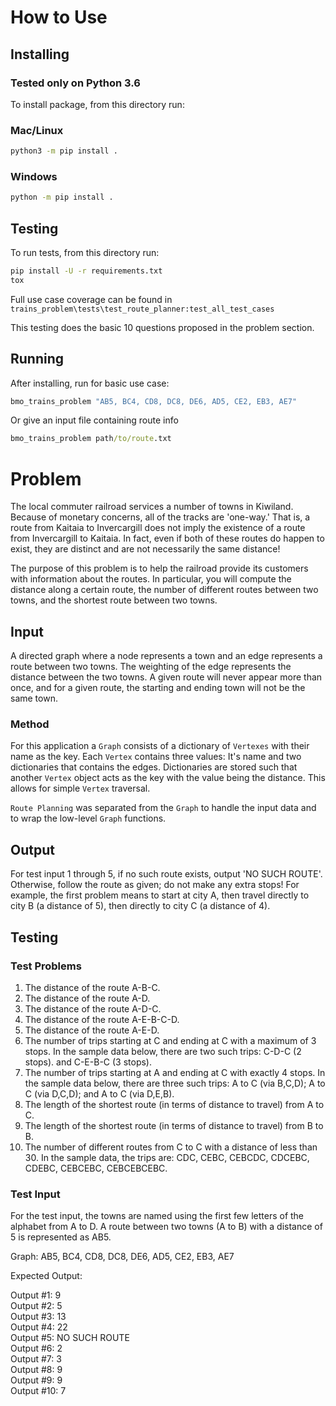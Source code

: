 # How to Use

## Installing

### Tested only on Python 3.6

To install package, from this directory run:

### Mac/Linux
```cmd
python3 -m pip install .
``` 

### Windows
```cmd
python -m pip install .
``` 

## Testing

To run tests, from this directory run:
```cmd
pip install -U -r requirements.txt
tox
``` 
Full use case coverage can be found in `trains_problem\tests\test_route_planner:test_all_test_cases`

This testing does the basic 10 questions proposed in the problem section.

## Running
After installing, run for basic use case:
```cmd
bmo_trains_problem "AB5, BC4, CD8, DC8, DE6, AD5, CE2, EB3, AE7"
```

Or give an input file containing route info
```cmd
bmo_trains_problem path/to/route.txt
```

# Problem
The local commuter railroad services a number of towns in Kiwiland.  Because of monetary concerns, all of the tracks are 'one-way.' That is, a route from Kaitaia to Invercargill does not imply the existence of a route from Invercargill to Kaitaia.  In fact, even if both of these routes do happen to exist, they are distinct and are not necessarily the same distance!

The purpose of this problem is to help the railroad provide its customers with information about the routes.  In particular, you will compute the distance along a certain route, the number of different routes between two
towns, and the shortest route between two towns.

## Input
A directed graph where a node represents a town and an edge represents a route between two towns.  The weighting of the edge represents the distance between the two towns.  A given route will never appear more than once, and for a given route, the starting and ending town will not be the same town.

### Method
For this application a `Graph` consists of a dictionary of `Vertexes` with their name as the key.  Each `Vertex` contains three values: It's name and two dictionaries that contains the edges.  Dictionaries are stored such that another `Vertex` object acts as the key with the value being the distance.  This allows for simple `Vertex` traversal.

`Route Planning` was separated from the `Graph` to handle the input data and to wrap the low-level `Graph` functions.

## Output
For test input 1 through 5, if no such route exists, output 'NO SUCH ROUTE'.  Otherwise, follow the route as given; do not make any extra stops!  For example, the first problem means to start at city A, then 
travel directly to city B (a distance of 5), then directly to city C (a distance of 4).

## Testing

### Test Problems
1. The distance of the route A-B-C.
2. The distance of the route A-D.
3. The distance of the route A-D-C.
4. The distance of the route A-E-B-C-D.
5. The distance of the route A-E-D.
6. The number of trips starting at C and ending at C with a maximum of 3
stops.  In the sample data below, there are two such trips: C-D-C (2
stops). and C-E-B-C (3 stops).
7. The number of trips starting at A and ending at C with exactly 4 stops.
In the sample data below, there are three such trips: A to C (via B,C,D); A
to C (via D,C,D); and A to C (via D,E,B).
8. The length of the shortest route (in terms of distance to travel) from A
to C.
9. The length of the shortest route (in terms of distance to travel) from B
to B.
10. The number of different routes from C to C with a distance of less than 30.
In the sample data, the trips are: CDC, CEBC, CEBCDC, CDCEBC, CDEBC,
CEBCEBC, CEBCEBCEBC.

### Test Input
For the test input, the towns are named using the first few letters of the alphabet from A to D.  A route between two towns (A to B) with a distance of 5 is represented as AB5.

Graph: AB5, BC4, CD8, DC8, DE6, AD5, CE2, EB3, AE7

Expected Output:

Output #1: 9  
Output #2: 5  
Output #3: 13  
Output #4: 22  
Output #5: NO SUCH ROUTE  
Output #6: 2  
Output #7: 3  
Output #8: 9  
Output #9: 9  
Output #10: 7 
